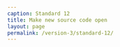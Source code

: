 ```yaml
---
caption: Standard 12
title: Make new source code open
layout: page
permalink: /version-3/standard-12/
---
```

